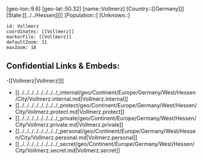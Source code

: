 ﻿---
location: [50.32,9.6]
mapzoom: [7,12] 
mapmarker: city 
type: City
tags:
- geo/City


SpocWebEntityId: 35345
isDeleted: false
confidential: public

---
[geo-lon::9.6]
[geo-lat::50.32]
[name::Vollmerz]
[Country::[[Germany]]]
[State:[[../../Hessen]]]]
[Population::]
[Unknown::]


```leaflet
id: Vollmerz
coordinates: [[Vollmerz]]
markerFile: [[Vollmerz]]
defaultZoom: 11 
maxZoom: 18
```


## Confidential Links & Embeds: 
-[[Vollmerz|Vollmerz]]] 
- [[../../../../../../../../_internal/geo/Continent/Europe/Germany/West/Hessen/City/Vollmerz.internal.md|Vollmerz.internal]] 
- [[../../../../../../../../_protect/geo/Continent/Europe/Germany/West/Hessen/City/Vollmerz.protect.md|Vollmerz.protect]] 
- [[../../../../../../../../_private/geo/Continent/Europe/Germany/West/Hessen/City/Vollmerz.private.md|Vollmerz.private]] 
- [[../../../../../../../../_personal/geo/Continent/Europe/Germany/West/Hessen/City/Vollmerz.personal.md|Vollmerz.personal]] 
- [[../../../../../../../../_secret/geo/Continent/Europe/Germany/West/Hessen/City/Vollmerz.secret.md|Vollmerz.secret]] 
